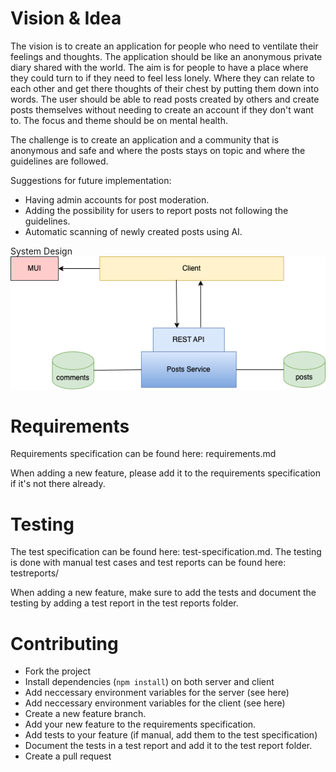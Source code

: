 # Vision & Idea

The vision is to create an application for people who need to ventilate their feelings and thoughts. The application should be like an anonymous private diary shared with the world. The aim is for people to have a place where they could turn to if they need to feel less lonely. Where they can relate to each other and get there thoughts of their chest by putting them down into words. The user should be able to read posts created by others and create posts themselves without needing to create an account if they don't want to. The focus and theme should be on mental health.

The challenge is to create an application and a community that is anonymous and safe and where the posts stays on topic and where the guidelines are followed.

Suggestions for future implementation:
- Having admin accounts for post moderation.
- Adding the possibility for users to report posts not following the guidelines.
- Automatic scanning of newly created posts using AI.

System Design
![System Design](images/system-design.png "System Design")

# Requirements

Requirements specification can be found here: requirements.md

When adding a new feature, please add it to the requirements specification if it's not there already.

# Testing

The test specification can be found here: test-specification.md.
The testing is done with manual test cases and test reports can be found here: testreports/

When adding a new feature, make sure to add the tests and document the testing by adding a test report in the test reports folder.

# Contributing

- Fork the project
- Install dependencies (`npm install`) on both server and client
- Add neccessary environment variables for the server (see here)
- Add neccessary environment variables for the client (see here)
- Create a new feature branch.
- Add your new feature to the requirements specification.
- Add tests to your feature (if manual, add them to the test specification)
- Document the tests in a test report and add it to the test report folder.
- Create a pull request
